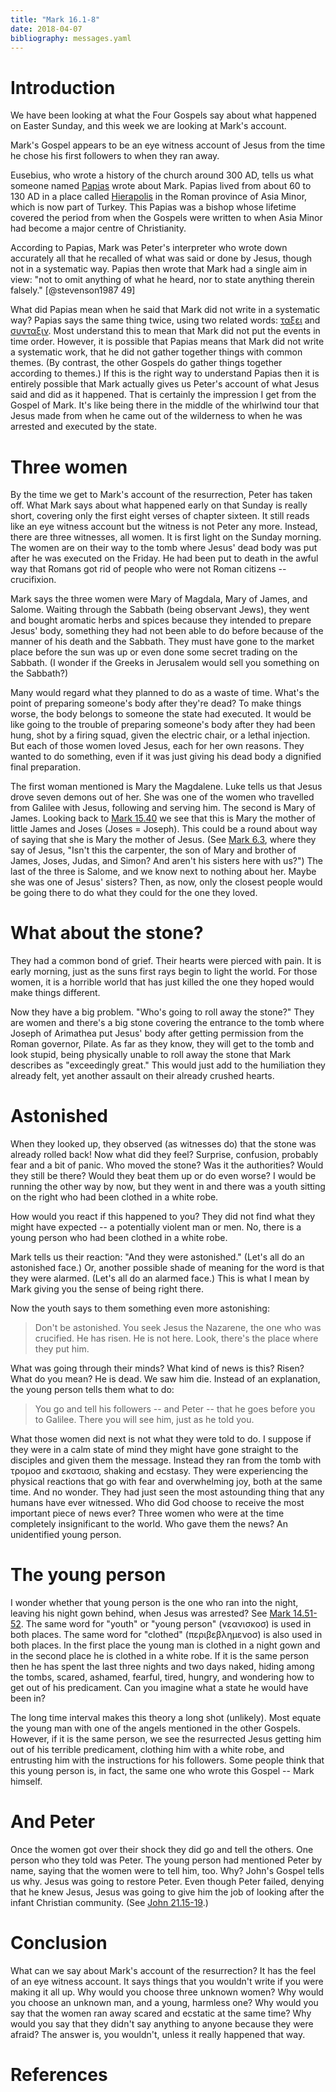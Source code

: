 ```yaml
---
title: "Mark 16.1-8"
date: 2018-04-07
bibliography: messages.yaml
---
```


# Introduction

We have been looking at what the Four Gospels say about what happened on Easter Sunday, and this week we are looking at Mark's account.

Mark's Gospel appears to be an eye witness account of Jesus from the time he chose his first followers to when they ran away.

Eusebius, who wrote a history of the church around 300 AD, tells us what someone named [Papias](https://en.wikipedia.org/wiki/Papias_of_Hierapolis) wrote about Mark. Papias lived from about 60 to 130 AD in a place called [Hierapolis](https://en.wikipedia.org/wiki/Hierapolis) in the Roman province of Asia Minor, which is now part of Turkey. This Papias was a bishop whose lifetime covered the period from when the Gospels were written to when Asia Minor had become a major centre of Christianity.

According to Papias, Mark was Peter's interpreter who wrote down accurately all that he recalled of what was said or done by Jesus, though not in a systematic way. Papias then wrote that Mark had a single aim in view: "not to omit anything of what he heard, nor to state anything therein falsely." [@stevenson1987 49]

What did Papias mean when he said that Mark did not write in a systematic way? Papias says the same thing twice, using two related words: [ταξει](http://www.perseus.tufts.edu/hopper/morph?l=tacei&la=greek#lexicon) and [συνταξιν](http://www.perseus.tufts.edu/hopper/morph?l=suntacin&la=greek#lexicon). Most understand this to mean that Mark did not put the events in time order. However, it is possible that Papias means that Mark did not write a systematic work, that he did not gather together things with common themes. (By contrast, the other Gospels do gather things together according to themes.) If this is the right way to understand Papias then it is entirely possible that Mark actually gives us Peter's account of what Jesus said and did as it happened. That is certainly the impression I get from the Gospel of Mark. It's like being there in the middle of the whirlwind tour that Jesus made from when he came out of the wilderness to when he was arrested and executed by the state.

# Three women

By the time we get to Mark's account of the resurrection, Peter has taken off. What Mark says about what happened early on that Sunday is really short, covering only the first eight verses of chapter sixteen. It still reads like an eye witness account but the witness is not Peter any more. Instead, there are three witnesses, all women. It is first light on the Sunday morning. The women are on their way to the tomb where Jesus' dead body was put after he was executed on the Friday. He had been put to death in the awful way that Romans got rid of people who were not Roman citizens -- crucifixion.

Mark says the three women were Mary of Magdala, Mary of James, and Salome. Waiting through the Sabbath (being observant Jews), they went and bought aromatic herbs and spices because they intended to prepare Jesus' body, something they had not been able to do before because of the manner of his death and the Sabbath. They must have gone to the market place before the sun was up or even done some secret trading on the Sabbath. (I wonder if the Greeks in Jerusalem would sell you something on the Sabbath?)

Many would regard what they planned to do as a waste of time. What's the point of preparing someone's body after they're dead? To make things worse, the body belongs to someone the state had executed. It would be like going to the trouble of preparing someone's body after they had been hung, shot by a firing squad, given the electric chair, or a lethal injection. But each of those women loved Jesus, each for her own reasons. They wanted to do something, even if it was just giving his dead body a dignified final preparation.

The first woman mentioned is Mary the Magdalene. Luke tells us that Jesus drove seven demons out of her. She was one of the women who travelled from Galilee with Jesus, following and serving him. The second is Mary of James. Looking back to [Mark 15.40](https://crosswire.org/study/parallelstudy.jsp?key=Mark+15%3A40#cv) we see that this is Mary the mother of little James and Joses (Joses = Joseph). This could be a round about way of saying that she is Mary the mother of Jesus. (See [Mark 6.3](https://crosswire.org/study/parallelstudy.jsp?key=Mark+6%3A3#cv), where they say of Jesus, "Isn't this the carpenter, the son of Mary and brother of James, Joses, Judas, and Simon? And aren't his sisters here with us?") The last of the three is Salome, and we know next to nothing about her. Maybe she was one of Jesus' sisters? Then, as now, only the closest people would be going there to do what they could for the one they loved.

# What about the stone?

They had a common bond of grief. Their hearts were pierced with pain. It is early morning, just as the suns first rays begin to light the world. For those women, it is a horrible world that has just killed the one they hoped would make things different.

Now they have a big problem. "Who's going to roll away the stone?" They are women and there's a big stone covering the entrance to the tomb where Joseph of Arimathea put Jesus' body after getting permission from the Roman governor, Pilate. As far as they know, they will get to the tomb and look stupid, being physically unable to roll away the stone that Mark describes as "exceedingly great." This would just add to the humiliation they already felt, yet another assault on their already crushed hearts.

# Astonished

When they looked up, they observed (as witnesses do) that the stone was already rolled back! Now what did they feel? Surprise, confusion, probably fear and a bit of panic. Who moved the stone? Was it the authorities? Would they still be there? Would they beat them up or do even worse? I would be running the other way by now, but they went in and there was a youth sitting on the right who had been clothed in a white robe.

How would you react if this happened to you? They did not find what they might have expected -- a potentially violent man or men. No, there is a young person who had been clothed in a white robe.

Mark tells us their reaction: "And they were astonished." (Let's all do an astonished face.) Or, another possible shade of meaning for the word is that they were alarmed. (Let's all do an alarmed face.) This is what I mean by Mark giving you the sense of being right there.

Now the youth says to them something even more astonishing:

> Don't be astonished. You seek Jesus the Nazarene, the one who was crucified. He has risen. He is not here. Look, there's the place where they put him.

What was going through their minds? What kind of news is this? Risen? What do you mean? He is dead. We saw him die. Instead of an explanation, the young person tells them what to do:

> You go and tell his followers -- and Peter -- that he goes before you to Galilee. There you will see him, just as he told you.

What those women did next is not what they were told to do. I suppose if they were in a calm state of mind they might have gone straight to the disciples and given them the message. Instead they ran from the tomb with τρομοσ and εκστασισ, shaking and ecstasy. They were experiencing the physical reactions that go with fear and overwhelming joy, both at the same time. And no wonder. They had just seen the most astounding thing that any humans have ever witnessed. Who did God choose to receive the most important piece of news ever? Three women who were at the time completely insignificant to the world. Who gave them the news? An unidentified young person.

# The young person

I wonder whether that young person is the one who ran into the night, leaving his night gown behind, when Jesus was arrested? See [Mark 14.51-52](https://crosswire.org/study/parallelstudy.jsp?key=Mark+14%3A51#cv). The same word for "youth" or "young person" (νεανισκοσ) is used in both places. The same word for "clothed" (περιβεβλημενοσ) is also used in both places. In the first place the young man is clothed in a night gown and in the second place he is clothed in a white robe. If it is the same person then he has spent the last three nights and two days naked, hiding among the tombs, scared, ashamed, fearful, tired, hungry, and wondering how to get out of his predicament. Can you imagine what a state he would have been in?

The long time interval makes this theory a long shot (unlikely). Most equate the young man with one of the angels mentioned in the other Gospels. However, if it is the same person, we see the resurrected Jesus getting him out of his terrible predicament, clothing him with a white robe, and entrusting him with the instructions for his followers. Some people think that this young person is, in fact, the same one who wrote this Gospel -- Mark himself.

# And Peter

Once the women got over their shock they did go and tell the others. One person who they told was Peter. The young person had mentioned Peter by name, saying that the women were to tell him, too. Why? John's Gospel tells us why. Jesus was going to restore Peter. Even though Peter failed, denying that he knew Jesus, Jesus was going to give him the job of looking after the infant Christian community. (See [John 21.15-19](https://crosswire.org/study/parallelstudy.jsp?key=John+21%3A15#cv).)

# Conclusion

What can we say about Mark's account of the resurrection? It has the feel of an eye witness account. It says things that you wouldn't write if you were making it all up. Why would you choose three unknown women? Why would you choose an unknown man, and a young, harmless one? Why would you say that the women ran away scared and ecstatic at the same time? Why would you say that they didn't say anything to anyone because they were afraid? The answer is, you wouldn't, unless it really happened that way.

# References
